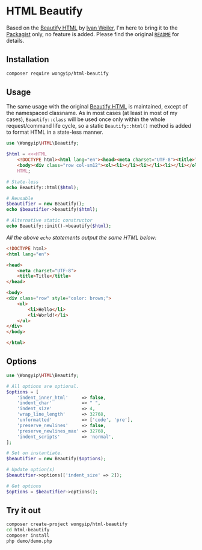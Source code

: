 # HTML Beautify

Based on the [Beautify HTML](https://github.com/ivanweiler/beautify-html) by [Ivan Weiler](https://github.com/ivanweiler), I'm here to bring it to the [Packagist](https://packagist.org/) only, no feature is added. Please find the original [`README`](org/README.md) for details.

## Installation
```sh
composer require wongyip/html-beautify
```

## Usage
The same usage with the original [Beautify HTML](https://github.com/ivanweiler/beautify-html)
is maintained, except of the namespaced classname. As in most cases (at least in most of my
cases), `Beautify::class` will be used once only within the whole request/command life cycle,
so a static `Beautify::html()` method is added to format HTML in a state-less manner.

```php
use \Wongyip\HTML\Beautify;

$html = <<<HTML
    <!DOCTYPE html><html lang="en"><head><meta charset="UTF-8"><title>Title</title></head>
    <body><div class="row col-sm12"><ol><li></li><li></li><li></li></ol></div></body></html>
    HTML;

# State-less
echo Beautify::html($html);

# Reusable
$beautifier = new Beautify();
echo $beautifier->beautify($html);

# Alternative static constructor
echo Beautify::init()->beautify($html);
```
_All the above `echo` statements output the same HTML below:_
```html
<!DOCTYPE html>
<html lang="en">

<head>
    <meta charset="UTF-8">
    <title>Title</title>
</head>

<body>
<div class="row" style="color: brown;">
    <ul>
        <li>Hello</li>
        <li>World!</li>
    </ul>
</div>
</body>

</html>
```

## Options
```php
use \Wongyip\HTML\Beautify;

# All options are optional.
$options = [
    'indent_inner_html'     => false,
    'indent_char'           => " ",
    'indent_size'           => 4,
    'wrap_line_length'      => 32768,
    'unformatted'           => ['code', 'pre'],
    'preserve_newlines'     => false,
    'preserve_newlines_max' => 32768,
    'indent_scripts'        => 'normal',
];

# Set on instantiate.
$beautifier = new Beautify($options);

# Update option(s)
$beautifier->options(['indent_size' => 2]);

# Get options
$options = $beautifier->options();
```

## Try it out
```bash
composer create-project wongyip/html-beautify
cd html-beautify
composer install
php demo/demo.php
```